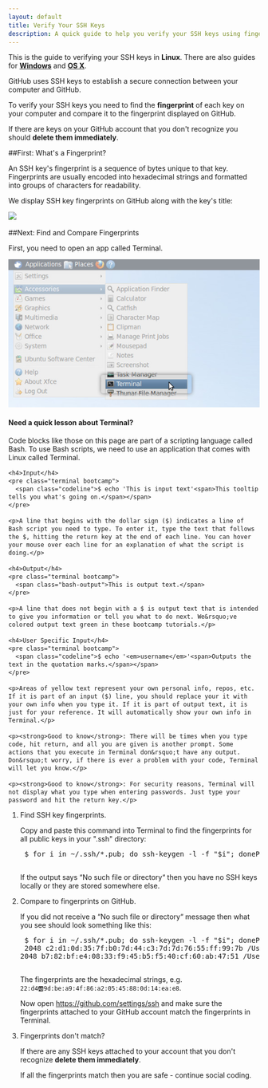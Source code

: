```yaml
---
layout: default
title: Verify Your SSH Keys
description: A quick guide to help you verify your SSH keys using fingerprints
---
```


<p class="intro">This is the guide to verifying your SSH keys in <strong>Linux</strong>. There are also guides for <strong><a href="/win-verify-ssh">Windows</a></strong> and <strong><a href="/mac-verify-ssh">OS X</a></strong>.</p>

<p>GitHub uses SSH keys to establish a secure connection between your computer and GitHub.</p>

<p>
To verify your SSH keys you need to find the <b>fingerprint</b> of each key on your computer and compare it to the fingerprint displayed on GitHub.
</p>

<p>
If there are keys on your GitHub account that you don't recognize you should <b>delete them immediately</b>.
</p>

##<span class="step">First:</span> What's a Fingerprint?

An SSH key's fingerprint is a sequence of bytes unique to that key. Fingerprints are usually encoded into hexadecimal strings and formatted into groups of characters for readability.

We display SSH key fingerprints on GitHub along with the key's title:

![](https://img.skitch.com/20120307-gy4e74ah5yftbddhmjnsypatnr.png)

##<span class="step">Next:</span> Find and Compare Fingerprints

First, you need to open an app called Terminal.

<img src="/images/bootcamp/bootcamp_1_linux_terminal.jpg" alt="Open the terminal" />

<div class="more-info">
  <h4 class="compressed">Need a quick lesson about Terminal?</h4>
  <div class="more-content">
    <p>Code blocks like those on this page are part of a scripting language called Bash. To use Bash scripts, we need to use an application that comes with Linux called Terminal.</p>

    <h4>Input</h4>
    <pre class="terminal bootcamp">
      <span class="codeline">$ echo 'This is input text'<span>This tooltip tells you what's going on.</span></span>
    </pre>

    <p>A line that begins with the dollar sign ($) indicates a line of Bash script you need to type. To enter it, type the text that follows the $, hitting the return key at the end of each line. You can hover your mouse over each line for an explanation of what the script is doing.</p>

    <h4>Output</h4>
    <pre class="terminal bootcamp">
      <span class="bash-output">This is output text.</span>
    </pre>

    <p>A line that does not begin with a $ is output text that is intended to give you information or tell you what to do next. We&rsquo;ve colored output text green in these bootcamp tutorials.</p>

    <h4>User Specific Input</h4>
    <pre class="terminal bootcamp">
      <span class="codeline">$ echo '<em>username</em>'<span>Outputs the text in the quotation marks.</span></span>
    </pre>

    <p>Areas of yellow text represent your own personal info, repos, etc. If it is part of an input ($) line, you should replace your it with your own info when you type it. If it is part of output text, it is just for your reference. It will automatically show your own info in Terminal.</p>

    <p><strong>Good to know</strong>: There will be times when you type code, hit return, and all you are given is another prompt. Some actions that you execute in Terminal don&rsquo;t have any output. Don&rsquo;t worry, if there is ever a problem with your code, Terminal will let you know.</p>

    <p><strong>Good to know</strong>: For security reasons, Terminal will not display what you type when entering passwords. Just type your password and hit the return key.</p>
  </div>
</div>

1. <span class="step-title">Find SSH key fingerprints.</span>

	Copy and paste this command into Terminal to find the fingerprints for all public keys in your ".ssh" directory:

	<pre class="terminal bootcamp">
	<span class="codeline">$ for i in ~/.ssh/*.pub; do ssh-keygen -l -f "$i"; done<span>Print fingerprint for each public key in the ".ssh" directory in your user directory</span></span>
	</pre>

	If the output says &ldquo;No such file or directory&ldquo; then you have no SSH keys locally or they are stored somewhere else.

2. <span class="step-title">Compare to fingerprints on GitHub.</span>

	If you did not receive a &ldquo;No such file or directory&ldquo; message then what you see should look something like this:

	<pre class="terminal bootcamp">
	<span class="codeline">$ for i in ~/.ssh/*.pub; do ssh-keygen -l -f "$i"; done<span>Print fingerprint for each public key in the ".ssh" directory in your user directory</span></span>
	<span class="bash-output">2048 c2:d1:0d:35:7f:b0:7d:44:c3:7d:7d:76:55:ff:99:7b /Users/chris/.ssh/github.pub (RSA)<br>2048 b7:82:bf:e4:08:33:f9:45:b5:f5:40:cf:60:ab:47:51 /Users/chris/.ssh/staging.pub (RSA)</span>
	</pre>

	The fingerprints are the hexadecimal strings, e.g. <code>22:d4:ab:9d:be:a9:4f:86:a2:05:45:88:0d:14:ea:e8</code>.

	Now open <https://github.com/settings/ssh> and make sure the fingerprints attached to your GitHub account match the fingerprints in Terminal.

3. <span class="step-title">Fingerprints don't match?</span>

	If there are any SSH keys attached to your account that you don't recognize <b>delete them immediately</b>.

	If all the fingerprints match then you are safe - continue social coding.


